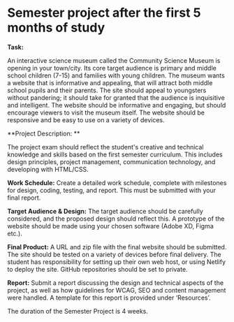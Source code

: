 # Semester project after the first 5 months of study

**Task:** 

An interactive science museum called the Community Science Museum is opening in your town/city. Its core target audience is primary and middle school children (7-15) and families with young children. The museum wants a website that is informative and appealing, that will attract both middle school pupils and their parents. The site should appeal to youngsters without pandering; it should take for granted that the audience is inquisitive and intelligent. The website should be informative and engaging, but should encourage viewers to visit the museum itself. The website should be responsive and be easy to use on a variety of devices.

**Project Description: **

The project exam should reflect the student's creative and technical knowledge and skills based on the first semester curriculum. This includes design principles, project management, communication technology, and developing with HTML/CSS.

**Work Schedule:** Create a detailed work schedule, complete with milestones for design, coding, testing, and report. This must be submitted with your final report.

**Target Audience & Design:** The target audience should be carefully considered, and the proposed design should reflect this. A prototype of the website should be made using your chosen software (Adobe XD, Figma etc.).

**Final Product:** A URL and zip file with the final website should be submitted. The site should be tested on a variety of devices before final delivery. The student has responsibility for setting up their own web host, or using Netlify to deploy the site. GitHub repositories should be set to private.

**Report:** Submit a report discussing the design and technical aspects of the project, as well as how guidelines for WCAG, SEO and content management were handled. A template for this report is provided under ‘Resources’.

The duration of the Semester Project is 4 weeks.
